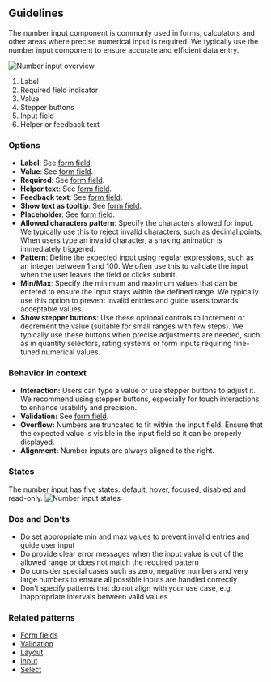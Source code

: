 ## Guidelines

The number input component is commonly used in forms, calculators and other areas where precise numerical input is required. We typically use the number input component to ensure accurate and efficient data entry.

![Number input overview](https://www.figma.com/design/wEptRgAezDU1z80Cn3eZ0o/iX-Pattern-Illustrations?node-id=3805-24565&t=DtCmoFcLwhf7ke3S-4)

1. Label
2. Required field indicator
3. Value
4. Stepper buttons
5. Input field
6. Helper or feedback text

### Options

- **Label**: See [form field](../forms-field).
- **Value**: See [form field](../forms-field).
- **Required**: See [form field](../forms-field).
- **Helper text**: See [form field](../forms-field).
- **Feedback text**: See [form field](../forms-field).
- **Show text as tooltip**: See [form field](../forms-field).
- **Placeholder**: See [form field](../forms-field).
- **Allowed characters pattern**: Specify the characters allowed for input. We typically use this to reject invalid characters, such as decimal points. When users type an invalid character, a shaking animation is immediately triggered.
- **Pattern**: Define the expected input using regular expressions, such as an integer between 1 and 100. We often use this to validate the input when the user leaves the field or clicks submit.
- **Min/Max**: Specify the minimum and maximum values that can be entered to ensure the input stays within the defined range. We typically use this option to prevent invalid entries and guide users towards acceptable values.
- **Show stepper buttons**: Use these optional controls to increment or decrement the value (suitable for small ranges with few steps). We typically use these buttons when precise adjustments are needed, such as in quantity selectors, rating systems or form inputs requiring fine-tuned numerical values.

### Behavior in context

- **Interaction:** Users can type a value or use stepper buttons to adjust it. We recommend using stepper buttons, especially for touch interactions, to enhance usability and precision.
- **Validation:** See [form field](../forms-validation).
- **Overflow:** Numbers are truncated to fit within the input field. Ensure that the expected value is visible in the input field so it can be properly displayed.
- **Alignment:** Number inputs are always aligned to the right.

### States

The number input has five states: default, hover, focused, disabled and read-only.
![Number input states](https://www.figma.com/design/wEptRgAezDU1z80Cn3eZ0o/iX-Pattern-Illustrations?node-id=4097-1041&t=lGjPn4Q9U7Fa81TI-4)

### Dos and Don’ts

- Do set appropriate min and max values to prevent invalid entries and guide user input
- Do provide clear error messages when the input value is out of the allowed range or does not match the required pattern
- Do consider special cases such as zero, negative numbers and very large numbers to ensure all possible inputs are handled correctly
- Don't specify patterns that do not align with your use case, e.g. inappropriate intervals between valid values

### Related patterns

- [Form fields](../forms-field)
- [Validation](../forms-validation)
- [Layout](../forms-layout)
- [Input](../input)
- [Select](../select)
